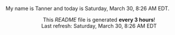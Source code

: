 My name is Tanner and today is Saturday, March 30, 8:26 AM EDT.

<p align="center">This <i>README</i> file is generated <b>every 3 hours</b>!</br>Last refresh: Saturday, March 30, 8:26 AM EDT<br /></p>
